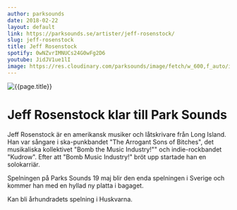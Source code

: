 ```yaml
---
author: parksounds
date: 2018-02-22
layout: default
link: https://parksounds.se/artister/jeff-rosenstock/
slug: jeff-rosenstock
title: Jeff Rosenstock
spotify: 0wNZvrIMNUCs24G0wFg2D6
youtube: JidJV1ue1lI
image: https://res.cloudinary.com/parksounds/image/fetch/w_600,f_auto/images/artists/jeff-rosenstock-park-sounds-2018.jpg
---
```


![{{page.title}}]({{page.image}})

# Jeff Rosenstock klar till Park Sounds

Jeff Rosenstock är en amerikansk musiker och låtskrivare från Long Island. Han var sångare i ska-punkbandet "The Arrogant Sons of Bitches", det musikaliska kollektivet "Bomb the Music Industry!"" och indie-rockbandet "Kudrow". Efter att "Bomb Music Industry!" bröt upp startade han en solokarriär. 

Spelningen på Parks Sounds 19 maj blir den enda spelningen i Sverige och kommer han med en hyllad ny platta i bagaget. 

Kan bli århundradets spelning i Huskvarna.

